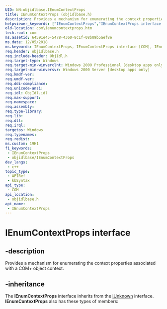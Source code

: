 ```yaml
---
UID: NN:objidlbase.IEnumContextProps
title: IEnumContextProps (objidlbase.h)
description: Provides a mechanism for enumerating the context properties associated with a COM+ object context.
helpviewer_keywords: ["IEnumContextProps","IEnumContextProps interface [COM]","IEnumContextProps interface [COM]","described","_com_ienumcontextprops","com.ienumcontextprops","objidlbase/IEnumContextProps"]
old-location: com\ienumcontextprops.htm
tech.root: com
ms.assetid: 64591e45-5478-4360-8c1f-08b09b5aef8e
ms.date: 12/05/2018
ms.keywords: IEnumContextProps, IEnumContextProps interface [COM], IEnumContextProps interface [COM],described, _com_ienumcontextprops, com.ienumcontextprops, objidlbase/IEnumContextProps
req.header: objidlbase.h
req.include-header: ObjIdl.h
req.target-type: Windows
req.target-min-winverclnt: Windows 2000 Professional [desktop apps only]
req.target-min-winversvr: Windows 2000 Server [desktop apps only]
req.kmdf-ver: 
req.umdf-ver: 
req.ddi-compliance: 
req.unicode-ansi: 
req.idl: ObjIdl.idl
req.max-support: 
req.namespace: 
req.assembly: 
req.type-library: 
req.lib: 
req.dll: 
req.irql: 
targetos: Windows
req.typenames: 
req.redist: 
ms.custom: 19H1
f1_keywords:
 - IEnumContextProps
 - objidlbase/IEnumContextProps
dev_langs:
 - c++
topic_type:
 - APIRef
 - kbSyntax
api_type:
 - COM
api_location:
 - objidlbase.h
api_name:
 - IEnumContextProps
---
```


# IEnumContextProps interface


## -description

Provides a mechanism for enumerating the context properties associated with a COM+ object context.

## -inheritance

The <b>IEnumContextProps</b> interface inherits from the <a href="/windows/desktop/api/unknwn/nn-unknwn-iunknown">IUnknown</a> interface. <b>IEnumContextProps</b> also has these types of members:

